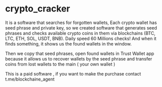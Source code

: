 # crypto_cracker
It is a software that searches for forgotten wallets, Each crypto wallet has seed phrase and private key, so we created software that generates seed phrases and checks available crypto coins in them via blockchains (BTC, LTC, ETH, SOL, USDT, BNB). Daily speed 60 Millions checks! And when it finds something, it shows us the found wallets in the window.


Then we copy that seed phrases, open found wallets in Trust Wallet app because it allows us to recover wallets by the seed phrase and transfer coins from lost wallets to the main ( your own wallet )

This is a paid software , if you want to make the purchase contact t.me/blockchaine_agent
